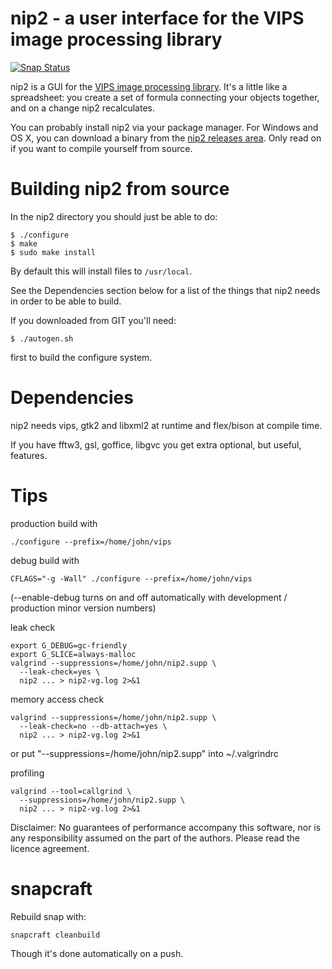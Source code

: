 # nip2 - a user interface for the VIPS image processing library

[![Snap
Status](https://build.snapcraft.io/badge/jcupitt/nip2.svg)](https://build.snapcraft.io/user/jcupitt/nip2)

nip2 is a GUI for the [VIPS image processing 
library](https://libvips.github.io/libvips). It's a little like a spreadsheet:
you create a set of formula connecting your objects together, and on a change
nip2 recalculates.

You can probably install nip2 via your package manager. For
Windows and OS X, you can download a binary from the [nip2 releases
area](https://github.com/libvips/nip2/releases). Only read on if you want to
compile yourself from source.

# Building nip2 from source

In the nip2 directory you should just be able to do:

	$ ./configure
	$ make
	$ sudo make install

By default this will install files to `/usr/local`.

See the Dependencies section below for a list of the things that
nip2 needs in order to be able to build.

If you downloaded from GIT you'll need:

	$ ./autogen.sh

first to build the configure system. 

# Dependencies

nip2 needs vips, gtk2 and libxml2 at runtime and flex/bison at compile time.

If you have fftw3, gsl, goffice, libgvc you get extra optional, but useful,
features. 

# Tips 

production build with

	./configure --prefix=/home/john/vips 

debug build with

	CFLAGS="-g -Wall" ./configure --prefix=/home/john/vips 

(--enable-debug turns on and off automatically with development / production
minor version numbers)

leak check

	export G_DEBUG=gc-friendly 
	export G_SLICE=always-malloc 
	valgrind --suppressions=/home/john/nip2.supp \
	  --leak-check=yes \
	  nip2 ... > nip2-vg.log 2>&1

memory access check

	valgrind --suppressions=/home/john/nip2.supp \
	  --leak-check=no --db-attach=yes \
	  nip2 ... > nip2-vg.log 2>&1

or put "--suppressions=/home/john/nip2.supp" into ~/.valgrindrc 

profiling

	valgrind --tool=callgrind \
	  --suppressions=/home/john/nip2.supp \
	  nip2 ... > nip2-vg.log 2>&1

Disclaimer: No guarantees of performance accompany this software, nor is any
responsibility assumed on the part of the authors. Please read the licence
agreement.

# snapcraft

Rebuild snap with:

	snapcraft cleanbuild 

Though it's done automatically on a push.
